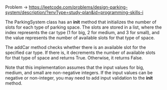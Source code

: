 Problem -> <https://leetcode.com/problems/design-parking-system/description/?envType=study-plan&id=programming-skills-i>


The ParkingSystem class has an __init__ method that initializes the number of slots for each type of parking space. The slots are stored in a list, where the index represents the car type (1 for big, 2 for medium, and 3 for small), and the value represents the number of available slots for that type of space.

The addCar method checks whether there is an available slot for the specified car type. If there is, it decrements the number of available slots for that type of space and returns True. Otherwise, it returns False.

Note that this implementation assumes that the input values for big, medium, and small are non-negative integers. If the input values can be negative or non-integer, you may need to add input validation to the __init__ method.
